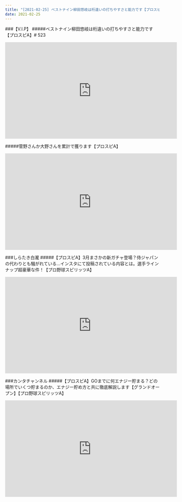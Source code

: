 ```yaml
---
title: "[2021-02-25] ベストナイン柳田悠岐は桁違いの打ちやすさと能力です【プロスピA】# 523 他"
date: 2021-02-25
---
```

###【V.I.P】
#####ベストナイン柳田悠岐は桁違いの打ちやすさと能力です【プロスピA】# 523
<iframe width="560" height="315" src="https://www.youtube.com/embed/30Z-6sfPLbs" frameborder="0" allow="accelerometer; autoplay; clipboard-write; encrypted-media; gyroscope; picture-in-picture" allowfullscreen></iframe>

#####菅野さんか大野さんを累計で獲ります【プロスピA】
<iframe width="560" height="315" src="https://www.youtube.com/embed/9cR8anUEetw" frameborder="0" allow="accelerometer; autoplay; clipboard-write; encrypted-media; gyroscope; picture-in-picture" allowfullscreen></iframe>

###しらたき白瀧
#####【プロスピA】3月まさかの新ガチャ登場？侍ジャパンの代わりとも騒がれている…インスタにて投稿されている内容とは。選手ラインナップ超豪華な件！【プロ野球スピリッツA】
<iframe width="560" height="315" src="https://www.youtube.com/embed/zXI9qF6LTVY" frameborder="0" allow="accelerometer; autoplay; clipboard-write; encrypted-media; gyroscope; picture-in-picture" allowfullscreen></iframe>

###カンタチャンネル
#####【プロスピA】GOまでに何エナジー貯まる？どの場所でいくつ貯まるのか、エナジー貯め方と共に徹底解説します【グランドオープン】【プロ野球スピリッツA】
<iframe width="560" height="315" src="https://www.youtube.com/embed/lLDqXSRmwhg" frameborder="0" allow="accelerometer; autoplay; clipboard-write; encrypted-media; gyroscope; picture-in-picture" allowfullscreen></iframe>

